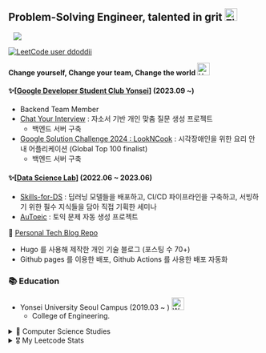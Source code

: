 ## Problem-Solving Engineer, talented in grit <img src="https://raw.githubusercontent.com/Tarikul-Islam-Anik/Animated-Fluent-Emojis/master/Emojis/Travel%20and%20places/Fire.png" alt="Fire" width="25" height="25" />

<a href="https://ddoddii.github.io/">
    <img 
        src="http://img.shields.io/badge/-Tech%20Blog-655ced?style=flat&logo=github&link=https://ddoddii.github.io/"
        style="height : auto; margin-left : 10px; margin-right : 10px;"/>
</a>

[![LeetCode user ddoddii](https://img.shields.io/badge/dynamic/json?style=plastic&labelColor=black&color=%23ffa116&label=Solved&query=solved&url=https%3A%2F%2Fleetcode-badge.vercel.app%2Fapi%2Fusers%2Fddoddii&logo=leetcode&logoColor=yellow)](https://leetcode.com/ddoddii/)


**Change yourself, Change your team, Change the world** 
<img src="https://raw.githubusercontent.com/Tarikul-Islam-Anik/Animated-Fluent-Emojis/master/Emojis/Smilies/Hugging%20Face.png" alt="Hugging Face" width="25" height="25" />

#### ✨[[Google Developer Student Club Yonsei](https://github.com/gdsc-ys)] (2023.09 ~) 
- Backend Team Member
- [Chat Your Interview](https://github.com/ddoddii/resume-ai-chat) : 자소서 기반 개인 맞춤 질문 생성 프로젝트
    -  백엔드 서버 구축
- [Google Solution Challenge 2024 : LookNCook](https://github.com/ddoddii/LookNCook) : 시각장애인을 위한 요리 안내 어플리케이션 (Global Top 100 finalist)
    - 백엔드 서버 구축

#### ✨[[Data Science Lab](https://github.com/DataScience-Lab-Yonsei)] (2022.06 ~ 2023.06)
- [Skills-for-DS](https://github.com/DataScience-Lab-Yonsei/skills-for-DS) : 딥러닝 모델들을 배포하고, CI/CD 파이프라인을 구축하고, 서빙하기 위한 필수 지식들을 담아 직접 기획한 세미나
- [AuToeic](https://github.com/ddoddii/DSL-23-1-modeling-AuToeic) : 토익 문제 자동 생성 프로젝트

📝 [Personal Tech Blog Repo](https://github.com/ddoddii/ddoddii.github.io)
- Hugo 를 사용해 제작한 개인 기술 블로그 (포스팅 수 70+)
- Github pages 를 이용한 배포, Github Actions 를 사용한 배포 자동화

### 📚 Education

-  Yonsei University Seoul Campus (2019.03 ~ ) <img src="https://raw.githubusercontent.com/Tarikul-Islam-Anik/Animated-Fluent-Emojis/master/Emojis/People%20with%20professions/Woman%20Student%20Light%20Skin%20Tone.png" alt="Woman Student Light Skin Tone" width="25" height="25" />
    - College of Engineering.

<details>
<summary>📝 Computer Science Studies</summary>

|Course|Study|
|------|-----|
|Computer Network|[네트워크 정리](https://ddoddii.github.io/tags/%EB%84%A4%ED%8A%B8%EC%9B%8C%ED%81%AC/)|
|Database|[데이터베이스 정리](https://ddoddii.github.io/tags/%EB%8D%B0%EC%9D%B4%ED%84%B0%EB%B2%A0%EC%9D%B4%EC%8A%A4/)|
|Operating System|[운영체제 정리](https://github.com/ddoddii/OS-CA-Study/tree/main/Operating%20System)|
|Computer Architecture|[컴퓨터 아키텍쳐 정리](https://github.com/ddoddii/OS-CA-Study/tree/main/Computer%20Architecture)|
|Multi-core GPU Programming|[멀티코어 GPU 프로그래밍 정리](https://github.com/ddoddii/Multicore-GPU-Programming)|

</details>


<details>
<summary>🎖️ My Leetcode Stats</summary>

![Leetcode Stats](https://leetcard.jacoblin.cool/ddoddii?theme=light&font=Lato&ext=heatmap)

</details>

